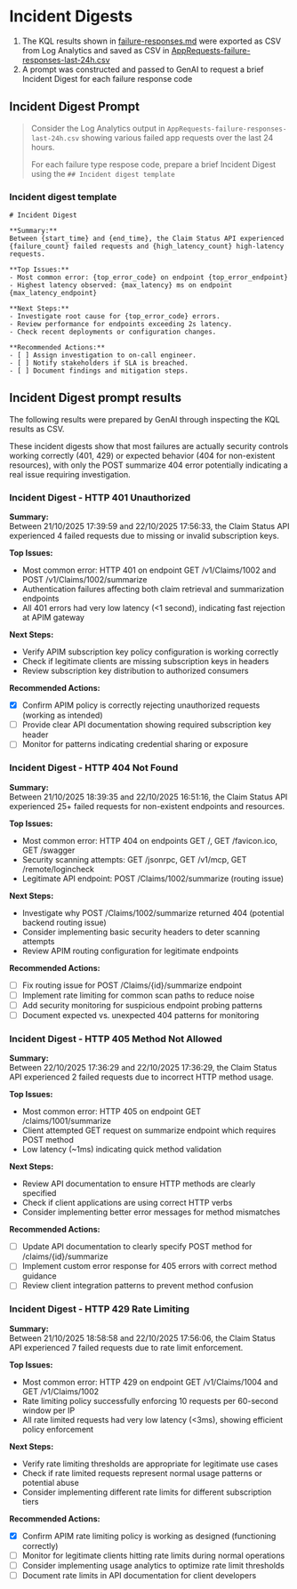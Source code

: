# Incident Digests
1. The KQL results shown in [failure-responses.md](failure-responses.md) were exported as CSV from Log Analytics and saved as CSV in [AppRequests-failure-responses-last-24h.csv](AppRequests-failure-responses-last-24h.csv)
2. A prompt was constructed and passed to GenAI to request a brief Incident Digest for each failure response code

## Incident Digest Prompt
> Consider the Log Analytics output in `AppRequests-failure-responses-last-24h.csv` showing various failed app requests over the last 24 hours.
>
> For each failure type respose code, prepare a brief Incident Digest using the `## Incident digest template`

### Incident digest template
```
# Incident Digest

**Summary:**  
Between {start_time} and {end_time}, the Claim Status API experienced {failure_count} failed requests and {high_latency_count} high-latency requests.

**Top Issues:**
- Most common error: {top_error_code} on endpoint {top_error_endpoint}
- Highest latency observed: {max_latency} ms on endpoint {max_latency_endpoint}

**Next Steps:**
- Investigate root cause for {top_error_code} errors.
- Review performance for endpoints exceeding 2s latency.
- Check recent deployments or configuration changes.

**Recommended Actions:**
- [ ] Assign investigation to on-call engineer.
- [ ] Notify stakeholders if SLA is breached.
- [ ] Document findings and mitigation steps.
```

## Incident Digest prompt results
The following results were prepared by GenAI through inspecting the KQL results as CSV.

These incident digests show that most failures are actually security controls working correctly (401, 429) or expected behavior (404 for non-existent resources), with only the POST summarize 404 error potentially indicating a real issue requiring investigation.

### Incident Digest - HTTP 401 Unauthorized

**Summary:**  
Between 21/10/2025 17:39:59 and 22/10/2025 17:56:33, the Claim Status API experienced 4 failed requests due to missing or invalid subscription keys.

**Top Issues:**
- Most common error: HTTP 401 on endpoint GET /v1/Claims/1002 and POST /v1/Claims/1002/summarize
- Authentication failures affecting both claim retrieval and summarization endpoints
- All 401 errors had very low latency (<1 second), indicating fast rejection at APIM gateway

**Next Steps:**
- Verify APIM subscription key policy configuration is working correctly
- Check if legitimate clients are missing subscription keys in headers
- Review subscription key distribution to authorized consumers

**Recommended Actions:**
- [x] Confirm APIM policy is correctly rejecting unauthorized requests (working as intended)
- [ ] Provide clear API documentation showing required subscription key header
- [ ] Monitor for patterns indicating credential sharing or exposure

### Incident Digest - HTTP 404 Not Found

**Summary:**  
Between 21/10/2025 18:39:35 and 22/10/2025 16:51:16, the Claim Status API experienced 25+ failed requests for non-existent endpoints and resources.

**Top Issues:**
- Most common error: HTTP 404 on endpoints GET /, GET /favicon.ico, GET /swagger
- Security scanning attempts: GET /jsonrpc, GET /v1/mcp, GET /remote/logincheck
- Legitimate API endpoint: POST /Claims/1002/summarize (routing issue)

**Next Steps:**
- Investigate why POST /Claims/1002/summarize returned 404 (potential backend routing issue)
- Consider implementing basic security headers to deter scanning attempts
- Review APIM routing configuration for legitimate endpoints

**Recommended Actions:**
- [ ] Fix routing issue for POST /Claims/{id}/summarize endpoint
- [ ] Implement rate limiting for common scan paths to reduce noise
- [ ] Add security monitoring for suspicious endpoint probing patterns
- [ ] Document expected vs. unexpected 404 patterns for monitoring

### Incident Digest - HTTP 405 Method Not Allowed

**Summary:**  
Between 22/10/2025 17:36:29 and 22/10/2025 17:36:29, the Claim Status API experienced 2 failed requests due to incorrect HTTP method usage.

**Top Issues:**
- Most common error: HTTP 405 on endpoint GET /claims/1001/summarize
- Client attempted GET request on summarize endpoint which requires POST method
- Low latency (~1ms) indicating quick method validation

**Next Steps:**
- Review API documentation to ensure HTTP methods are clearly specified
- Check if client applications are using correct HTTP verbs
- Consider implementing better error messages for method mismatches

**Recommended Actions:**
- [ ] Update API documentation to clearly specify POST method for /claims/{id}/summarize
- [ ] Implement custom error response for 405 errors with correct method guidance
- [ ] Review client integration patterns to prevent method confusion

### Incident Digest - HTTP 429 Rate Limiting

**Summary:**  
Between 21/10/2025 18:58:58 and 22/10/2025 17:56:06, the Claim Status API experienced 7 failed requests due to rate limit enforcement.

**Top Issues:**
- Most common error: HTTP 429 on endpoint GET /v1/Claims/1004 and GET /v1/Claims/1002
- Rate limiting policy successfully enforcing 10 requests per 60-second window per IP
- All rate limited requests had very low latency (<3ms), showing efficient policy enforcement

**Next Steps:**
- Verify rate limiting thresholds are appropriate for legitimate use cases
- Check if rate limited requests represent normal usage patterns or potential abuse
- Consider implementing different rate limits for different subscription tiers

**Recommended Actions:**
- [x] Confirm APIM rate limiting policy is working as designed (functioning correctly)
- [ ] Monitor for legitimate clients hitting rate limits during normal operations
- [ ] Consider implementing usage analytics to optimize rate limit thresholds
- [ ] Document rate limits in API documentation for client developers